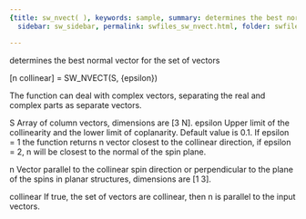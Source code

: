 ```yaml
---
{title: sw_nvect( ), keywords: sample, summary: determines the best normal vector for the set of vectors,
  sidebar: sw_sidebar, permalink: swfiles_sw_nvect.html, folder: swfiles, mathjax: 'true'}

---
```

  determines the best normal vector for the set of vectors
 
  [n collinear] = SW_NVECT(S, {epsilon})
 
  The function can deal with complex vectors, separating the real and
  complex parts as separate vectors.
 
  S           Array of column vectors, dimensions are [3 N].
  epsilon     Upper limit of the collinearity and the lower limit of
              coplanarity. Default value is 0.1. If epsilon = 1 the
              function returns n vector closest to the collinear direction,
              if epsilon = 2, n will be closest to the normal of the spin
              plane.
 
  n           Vector parallel to the collinear spin direction or
              perpendicular to the plane of the spins in planar structures,
              dimensions are [1 3].
 
  collinear   If true, the set of vectors are collinear, then n is parallel to the
              input vectors.
 
